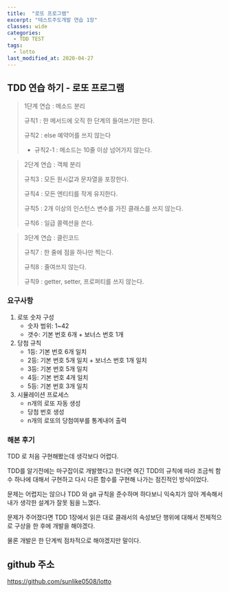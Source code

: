 ```yaml
---
title:  "로또 프로그램"
excerpt: "테스트주도개발 연습 1장"
classes: wide
categories:
  - TDD TEST
tags:
  - lotto
last_modified_at: 2020-04-27
---
```




## TDD 연습 하기 - 로또 프로그램



> 1단계 연습 : 메소드 분리 
>
> 규칙1 : 한 메서드에 오직 한 단계의 들여쓰기만 한다.
>
> 규칙2 : else 예약어를 쓰지 않는다
>
> * 규칙2-1 : 메소드는 10줄 이상 넘어가지 않는다.

> 2단계 연습 : 객체 분리
>
> 규칙3 : 모든 원시값과 문자열을 포장한다.
>
> 규칙4 : 모든 엔티티를 작게 유지한다.
>
> 규칙5 : 2개 이상의 인스턴스 변수를 가진 클래스를 쓰지 않는다.
>
> 규칙6 : 일급 콜렉션을 쓴다.

> 3단계 연습 : 클린코드
>
> 규칙7 : 한 줄에 점을 하나만 찍는다.
>
> 규칙8 : 줄여쓰지 않는다.
>
> 규칙9 : getter, setter, 프로퍼티를 쓰지 않는다.



### 요구사항

1. 로또 숫자 구성
   - 숫자 범위: 1~42
   - 갯수: 기본 번호 6개 + 보너스 번호 1개
2. 당첨 규칙
   - 1등: 기본 번호 6개 일치
   - 2등: 기본 번호 5개 일치 + 보너스 번호 1개 일치
   - 3등: 기본 번호 5개 일치
   - 4등: 기본 번호 4개 일치
   - 5등: 기본 번호 3개 일치
3. 시뮬레이션 프로세스
   - n개의 로또 자동 생성
   - 당첨 번호 생성
   - n개의 로또의 당첨여부를 통계내어 출력



### 해본 후기

TDD 로 처음 구현해봤는데 생각보다 어렵다. 

TDD를 알기전에는 마구잡이로 개발했다고 한다면 여긴 TDD의 규칙에 따라 조금씩 함수 하나에 대해서 구현하고 다시 다른 함수를 구현해 나가는 점진적인 방식이었다. 

문제는 어렵지는 않으나 TDD 와 git 규칙을 준수하며 하다보니 익숙치가 않아 계속해서 내가 생각한 설계가 잘못 됨을 느꼈다.

문제가 주어졌다면 TDD 1장에서 읽은 대로 클래서의 속성보단 행위에 대해서 전체적으로 구상을 한 후에 개발을 해야겠다. 

물론 개발은 한 단계씩 점차적으로 해야겠지만 말이다.



## github 주소

https://github.com/sunlike0508/lotto
